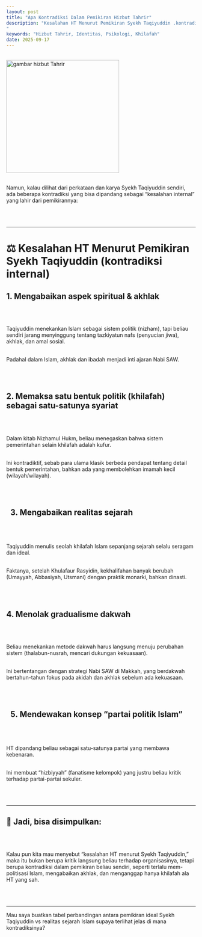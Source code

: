 ```yaml
---
layout: post
title: "Apa Kontradiksi Dalam Pemikiran Hizbut Tahrir"
description: "Kesalahan HT Menurut Pemikiran Syekh Taqiyuddin .kontradiksi internal
"
keywords: "Hizbut Tahrir, Identitas, Psikologi, Khilafah"
date: 2025-09-17
---
```


<br/><img src="{{ site.url }}/gambar/g5.png" alt="gambar hizbut Tahrir" width="300" /><br><br/>

Namun, kalau dilihat dari perkataan dan karya Syekh Taqiyuddin sendiri, ada beberapa kontradiksi yang bisa dipandang sebagai “kesalahan internal” yang lahir dari pemikirannya:

<br><br/>

---
<h1>
⚖️ Kesalahan HT Menurut Pemikiran Syekh Taqiyuddin (kontradiksi internal)
</h1><h2>
1. Mengabaikan aspek spiritual & akhlak
</h2><br><br/>

Taqiyuddin menekankan Islam sebagai sistem politik (nizham), tapi beliau sendiri jarang menyinggung tentang tazkiyatun nafs (penyucian jiwa), akhlak, dan amal sosial.
<br><br/>

Padahal dalam Islam, akhlak dan ibadah menjadi inti ajaran Nabi SAW.


<br><br/>
<h2>
2. Memaksa satu bentuk politik (khilafah) sebagai satu-satunya syariat
</h2><br><br/>

Dalam kitab Nizhamul Hukm, beliau menegaskan bahwa sistem pemerintahan selain khilafah adalah kufur.
<br><br/>

Ini kontradiktif, sebab para ulama klasik berbeda pendapat tentang detail bentuk pemerintahan, bahkan ada yang membolehkan imamah kecil (wilayah/wilayah).

<br><br/>
<h2>

3. Mengabaikan realitas sejarah
</h2><br><br/>

Taqiyuddin menulis seolah khilafah Islam sepanjang sejarah selalu seragam dan ideal.
<br><br/>

Faktanya, setelah Khulafaur Rasyidin, kekhalifahan banyak berubah (Umayyah, Abbasiyah, Utsmani) dengan praktik monarki, bahkan dinasti.


<br><br/>
<h2>
4. Menolak gradualisme dakwah
</h2><br><br/>

Beliau menekankan metode dakwah harus langsung menuju perubahan sistem (thalabun-nusrah, mencari dukungan kekuasaan).
<br><br/>

Ini bertentangan dengan strategi Nabi SAW di Makkah, yang berdakwah bertahun-tahun fokus pada akidah dan akhlak sebelum ada kekuasaan.

<br><br/>
<h2>

5. Mendewakan konsep “partai politik Islam”
</h2><br><br/>

HT dipandang beliau sebagai satu-satunya partai yang membawa kebenaran.
<br><br/>

Ini membuat “hizbiyyah” (fanatisme kelompok) yang justru beliau kritik terhadap partai-partai sekuler.

<br><br/>




---
<h2>
📌 Jadi, bisa disimpulkan:</h2><br><br/>

Kalau pun kita mau menyebut “kesalahan HT menurut Syekh Taqiyuddin,” maka itu bukan berupa kritik langsung beliau terhadap organisasinya, tetapi berupa kontradiksi dalam pemikiran beliau sendiri, seperti terlalu mem-politisasi Islam, mengabaikan akhlak, dan menganggap hanya khilafah ala HT yang sah.

<br><br/>

---

Mau saya buatkan tabel perbandingan antara pemikiran ideal Syekh Taqiyuddin vs realitas sejarah Islam supaya terlihat jelas di mana kontradiksinya?
<br><br/>
